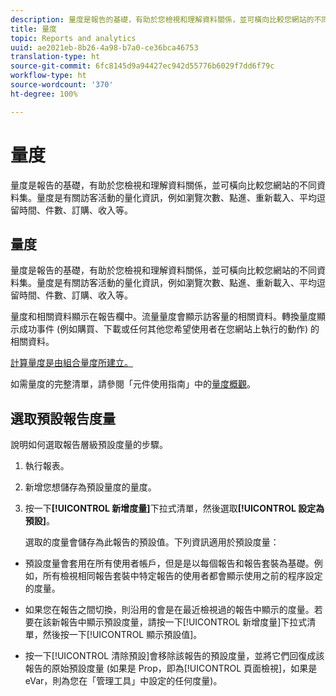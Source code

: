 ```yaml
---
description: 量度是報告的基礎，有助於您檢視和理解資料關係，並可橫向比較您網站的不同資料集。量度是有關訪客活動的量化資訊，例如瀏覽次數、點進、重新載入、平均逗留時間、件數、訂購、收入等。
title: 量度
topic: Reports and analytics
uuid: ae2021eb-8b26-4a98-b7a0-ce36bca46753
translation-type: ht
source-git-commit: 6fc8145d9a94427ec942d55776b6029f7dd6f79c
workflow-type: ht
source-wordcount: '370'
ht-degree: 100%

---
```



# 量度

量度是報告的基礎，有助於您檢視和理解資料關係，並可橫向比較您網站的不同資料集。量度是有關訪客活動的量化資訊，例如瀏覽次數、點進、重新載入、平均逗留時間、件數、訂購、收入等。

## 量度

量度是報告的基礎，有助於您檢視和理解資料關係，並可橫向比較您網站的不同資料集。量度是有關訪客活動的量化資訊，例如瀏覽次數、點進、重新載入、平均逗留時間、件數、訂購、收入等。

量度和相關資料顯示在報告欄中。流量量度會顯示訪客量的相關資料。轉換量度顯示成功事件 (例如購買、下載或任何其他您希望使用者在您網站上執行的動作) 的相關資料。

[計算量度是由組合量度所建立。](/help/components/c-calcmetrics/cm-overview.md)

如需量度的完整清單，請參閱「元件使用指南」中的[量度概觀](/help/components/metrics/overview.md)。

## 選取預設報告度量

說明如何選取報告層級預設度量的步驟。

<!-- 

t_metrics_set_default.xml

 -->

1. 執行報表。
1. 新增您想儲存為預設量度的量度。
1. 按一下&#x200B;**[!UICONTROL 新增度量]**&#x200B;下拉式清單，然後選取&#x200B;**[!UICONTROL 設定為預設]**。

   選取的度量會儲存為此報告的預設值。下列資訊適用於預設度量：

* 預設度量會套用在所有使用者帳戶，但是是以每個報告和報告套裝為基礎。例如，所有檢視相同報告套裝中特定報告的使用者都會顯示使用之前的程序設定的度量。
* 如果您在報告之間切換，則沿用的會是在最近檢視過的報告中顯示的度量。若要在該新報告中顯示預設度量，請按一下[!UICONTROL 新增度量]下拉式清單，然後按一下[!UICONTROL 顯示預設值]。

* 按一下[!UICONTROL 清除預設]會移除該報告的預設度量，並將它們回復成該報告的原始預設度量 (如果是 Prop，即為[!UICONTROL 頁面檢視]，如果是 eVar，則為您在「管理工具」中設定的任何度量)。

